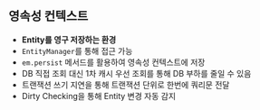 ## 영속성 컨텍스트

- **Entity를 영구 저장하는 환경**
- `EntityManager`를 통해 접근 가능
- `em.persist` 메서드를 활용하여 영속성 컨텍스트에 저장
- DB 직접 조회 대신 1차 캐시 우선 조회를 통해 DB 부하를 줄일 수 있음
- 트랜잭션 쓰기 지연을 통해 트랜잭션 단위로 한번에 쿼리문 전달
- Dirty Checking을 통해 Entity 변경 자동 감지
